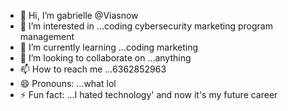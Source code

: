 - 👋 Hi, I’m  gabrielle @Viasnow
- 👀 I’m interested in ...coding cybersecurity marketing program management 
- 🌱 I’m currently learning ...coding marketing
- 💞️ I’m looking to collaborate on ...anything
- 📫 How to reach me ...6362852963
- 😄 Pronouns: ...what lol
- ⚡ Fun fact: ...I hated technology' and now it's my future career

<!---
Viasnow/Viasnow is a ✨ special ✨ repository because its `README.md` (this file) appears on your GitHub profile.
You can click the Preview link to take a look at your changes.
--->
